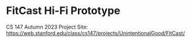 # FitCast Hi-Fi Prototype
CS 147 Autumn 2023
Project Site: https://web.stanford.edu/class/cs147/projects/UnintentionalGood/FitCast/
